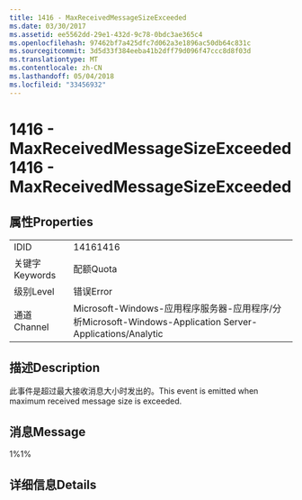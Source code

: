 ```yaml
---
title: 1416 - MaxReceivedMessageSizeExceeded
ms.date: 03/30/2017
ms.assetid: ee5562dd-29e1-432d-9c78-0bdc3ae365c4
ms.openlocfilehash: 97462bf7a425dfc7d062a3e1896ac50db64c831c
ms.sourcegitcommit: 3d5d33f384eeba41b2dff79d096f47ccc8d8f03d
ms.translationtype: MT
ms.contentlocale: zh-CN
ms.lasthandoff: 05/04/2018
ms.locfileid: "33456932"
---
```

# <a name="1416---maxreceivedmessagesizeexceeded"></a><span data-ttu-id="70f0f-102">1416 - MaxReceivedMessageSizeExceeded</span><span class="sxs-lookup"><span data-stu-id="70f0f-102">1416 - MaxReceivedMessageSizeExceeded</span></span>
## <a name="properties"></a><span data-ttu-id="70f0f-103">属性</span><span class="sxs-lookup"><span data-stu-id="70f0f-103">Properties</span></span>  
  
|||  
|-|-|  
|<span data-ttu-id="70f0f-104">ID</span><span class="sxs-lookup"><span data-stu-id="70f0f-104">ID</span></span>|<span data-ttu-id="70f0f-105">1416</span><span class="sxs-lookup"><span data-stu-id="70f0f-105">1416</span></span>|  
|<span data-ttu-id="70f0f-106">关键字</span><span class="sxs-lookup"><span data-stu-id="70f0f-106">Keywords</span></span>|<span data-ttu-id="70f0f-107">配额</span><span class="sxs-lookup"><span data-stu-id="70f0f-107">Quota</span></span>|  
|<span data-ttu-id="70f0f-108">级别</span><span class="sxs-lookup"><span data-stu-id="70f0f-108">Level</span></span>|<span data-ttu-id="70f0f-109">错误</span><span class="sxs-lookup"><span data-stu-id="70f0f-109">Error</span></span>|  
|<span data-ttu-id="70f0f-110">通道</span><span class="sxs-lookup"><span data-stu-id="70f0f-110">Channel</span></span>|<span data-ttu-id="70f0f-111">Microsoft-Windows-应用程序服务器-应用程序/分析</span><span class="sxs-lookup"><span data-stu-id="70f0f-111">Microsoft-Windows-Application Server-Applications/Analytic</span></span>|  
  
## <a name="description"></a><span data-ttu-id="70f0f-112">描述</span><span class="sxs-lookup"><span data-stu-id="70f0f-112">Description</span></span>  
 <span data-ttu-id="70f0f-113">此事件是超过最大接收消息大小时发出的。</span><span class="sxs-lookup"><span data-stu-id="70f0f-113">This event is emitted when maximum received message size is exceeded.</span></span>  
  
## <a name="message"></a><span data-ttu-id="70f0f-114">消息</span><span class="sxs-lookup"><span data-stu-id="70f0f-114">Message</span></span>  
 <span data-ttu-id="70f0f-115">1%</span><span class="sxs-lookup"><span data-stu-id="70f0f-115">1%</span></span>  
  
## <a name="details"></a><span data-ttu-id="70f0f-116">详细信息</span><span class="sxs-lookup"><span data-stu-id="70f0f-116">Details</span></span>

